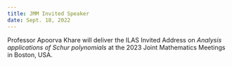 ```yaml
---
title: JMM Invited Speaker
date: Sept. 18, 2022  
---
```


Professor Apoorva Khare will deliver the ILAS Invited Address on <i>Analysis applications of Schur polynomials</i> at the 2023 Joint Mathematics Meetings in Boston, USA. 